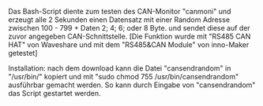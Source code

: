 Das Bash-Script diente zum testen des CAN-Monitor "canmoni" und erzeugt alle 2 Sekunden einen Datensatz mit einer Random Adresse zwischen 100 - 799 + Daten 2; 4; 6; oder 8 Byte. und sendet diese auf der zuvor angegeben  CAN-Schnittstelle.
[Die Funktion wurde mit "RS485 CAN HAT" von Waveshare und mit dem "RS485&CAN Module" von inno-Maker getestet]

Installation:
nach dem download kann die Datei "cansendrandom"
in "/usr/bin/" kopiert und mit "sudo chmod 755 /usr/bin/cansendrandom" ausführbar gemacht werden.
So kann durch Eingabe von "cansendrandom" das Script gestartet werden.